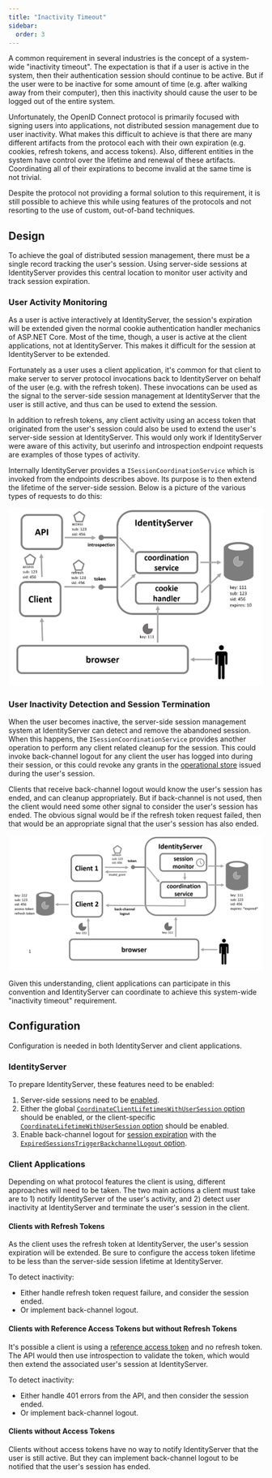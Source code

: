 ```yaml
---
title: "Inactivity Timeout"
sidebar:
  order: 3
---
```


A common requirement in several industries is the concept of a system-wide "inactivity timeout".
The expectation is that if a user is active in the system, then their authentication session should continue to be active.
But if the user were to be inactive for some amount of time (e.g. after walking away from their computer), then this inactivity should cause the user to be logged out of the entire system.

Unfortunately, the OpenID Connect protocol is primarily focused with signing users into applications, not distributed session management due to user inactivity.
What makes this difficult to achieve is that there are many different artifacts from the protocol each with their own expiration (e.g. cookies, refresh tokens, and access tokens).
Also, different entities in the system have control over the lifetime and renewal of these artifacts.
Coordinating all of their expirations to become invalid at the same time is not trivial.

Despite the protocol not providing a formal solution to this requirement, it is still possible to achieve this while using features of the protocols and not resorting to the use of custom, out-of-band techniques.

## Design

To achieve the goal of distributed session management, there must be a single record tracking the user's session.
Using server-side sessions at IdentityServer provides this central location to monitor user activity and track session expiration.

### User Activity Monitoring

As a user is active interactively at IdentityServer, the session's expiration will be extended given the normal cookie authentication handler mechanics of ASP.NET Core.
Most of the time, though, a user is active at the client applications, not at IdentityServer.
This makes it difficult for the session at IdentityServer to be extended.

Fortunately as a user uses a client application, it's common for that client to make server to server protocol invocations back to IdentityServer on behalf of the user (e.g. with the refresh token).
These invocations can be used as the signal to the server-side session management at IdentityServer that the user is still active, and thus can be used to extend the session.

In addition to refresh tokens, any client activity using an access token that originated from the user's session could also be used to extend the user's server-side session at IdentityServer.
This would only work if IdentityServer were aware of this activity, but userinfo and introspection endpoint requests are examples of those types of activity.

Internally IdentityServer provides a `ISessionCoordinationService` which is invoked from the endpoints describes above. 
Its purpose is to then extend the lifetime of the server-side session. 
Below is a picture of the various types of requests to do this:

![](images/extending_session.png)


### User Inactivity Detection and Session Termination

When the user becomes inactive, the server-side session management system at IdentityServer can detect and remove the abandoned session.
When this happens, the `ISessionCoordinationService` provides another operation to perform any client related cleanup for the session.
This could invoke back-channel logout for any client the user has logged into during their session, or this could revoke any grants in the [operational store](/identityserver/v7/data/operational#grants) issued during the user's session.

Clients that receive back-channel logout would know the user's session has ended, and can cleanup appropriately.
But if back-channel is not used, then the client would need some other signal to consider the user's session has ended.
The obvious signal would be if the refresh token request failed, then that would be an appropriate signal that the user's session has also ended.

![](images/session_expired.png)

Given this understanding, client applications can participate in this convention and IdentityServer can coordinate to achieve this system-wide "inactivity timeout" requirement.


## Configuration

Configuration is needed in both IdentityServer and client applications.

### IdentityServer

To prepare IdentityServer, these features need to be enabled:

1. Server-side sessions need to be [enabled](/identityserver/v7/ui/server_side_sessions#enabling-server-side-sessions).
2. Either the global [`CoordinateClientLifetimesWithUserSession` option](/identityserver/v7/reference/options#authentication) should be enabled, or the client-specific [`CoordinateLifetimeWithUserSession` option](/identityserver/v7/reference/models/client#authentication--session-management) should be enabled.
3. Enable back-channel logout for [session expiration](/identityserver/v7/ui/server_side_sessions/session_expiration) with the [`ExpiredSessionsTriggerBackchannelLogout` option](/identityserver/v7/reference/options#server-side-sessions).


### Client Applications

Depending on what protocol features the client is using, different approaches will need to be taken.
The two main actions a client must take are to 1) notify IdentityServer of the user's activity, and 2) detect user inactivity at IdentityServer and terminate the user's session in the client.

#### Clients with Refresh Tokens

As the client uses the refresh token at IdentityServer, the user's session expiration will be extended.
Be sure to configure the access token lifetime to be less than the server-side session lifetime at IdentityServer.

To detect inactivity:
* Either handle refresh token request failure, and consider the session ended.
* Or implement back-channel logout.

#### Clients with Reference Access Tokens but without Refresh Tokens

It's possible a client is using a [reference access token](/identityserver/v7/tokens/reference) and no refresh token.
The API would then use introspection to validate the token, which would then extend the associated user's session at IdentityServer.

To detect inactivity: 
* Either handle 401 errors from the API, and then consider the session ended.
* Or implement back-channel logout.

#### Clients without Access Tokens

Clients without access tokens have no way to notify IdentityServer that the user is still active.
But they can implement back-channel logout to be notified that the user's session has ended.


